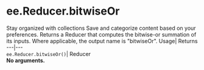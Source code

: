  
#  ee.Reducer.bitwiseOr 
Stay organized with collections  Save and categorize content based on your preferences. 
Returns a Reducer that computes the bitwise-or summation of its inputs. Where applicable, the output name is "bitwiseOr". Usage| Returns  
---|---  
`ee.Reducer.bitwiseOr()`| Reducer  
**No arguments.**
